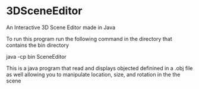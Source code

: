 # 3DSceneEditor
An Interactive 3D Scene Editor made in Java

To run this program run the following command in the directory that contains the bin directory

java -cp bin SceneEditor


This is a java program that read and displays objected definined in a .obj file as well allowing you to manipulate location, size, and rotation in the the scene
